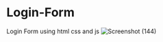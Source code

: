 # Login-Form
Login Form using html css and js
![Screenshot (144)](https://user-images.githubusercontent.com/97790105/180615756-784047dc-16ba-47f5-a4a9-5873269245e5.png)
